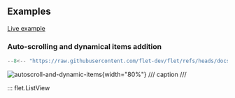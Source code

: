 ## Examples

[Live example](https://flet-controls-gallery.fly.dev/layout/listview)

### Auto-scrolling and dynamical items addition

```python
--8<-- "https://raw.githubusercontent.com/flet-dev/flet/refs/heads/docs/fix-links/sdk/python/examples/controls/list-view/autoscroll-and-dynamic-items.py"
```

![autoscroll-and-dynamic-items](https://raw.githubusercontent.com/flet-dev/flet/docs/fix-links/sdk/python/examples/controls/list-view/media/autoscroll-and-dynamic-items.gif){width="80%"}
/// caption
///

::: flet.ListView

